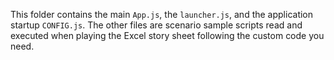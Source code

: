 This folder contains the main `App.js`, the `launcher.js`, and the application startup `CONFIG.js`. The other files are scenario sample scripts read and executed when playing the Excel story sheet following the custom code you need.